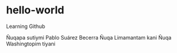 # hello-world
Learning Github

Ñuqapa sutiymi Pablo Suárez Becerra
Ñuqa Limamantam kani
Ñuqa Washingtopim tiyani

